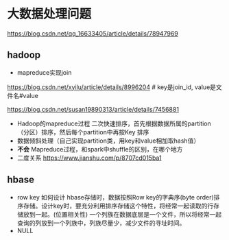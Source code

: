 # 大数据处理问题

https://blog.csdn.net/qq_16633405/article/details/78947969

## hadoop
- mapreduce实现join

https://blog.csdn.net/xyilu/article/details/8996204 # key是join_id, value是文件名#value

https://blog.csdn.net/susan19890313/article/details/7456881

- Hadoop的mapreduce过程
二次快速排序，首先根据数据所属的partition （分区）排序，然后每个partition中再按Key 排序
- 数据倾斜处理（自己实现partition类，用key和value相加取hash值）
- **不会** Mapreduce过程，和spark中shuffle的区别，在哪个地方
- 二度关系 https://www.jianshu.com/p/8707cd015ba1

## hbase
- row key 如何设计
hbase存储时，数据按照Row key的字典序(byte order)排序存储。设计key时，要充分利用排序存储这个特性，将经常一起读取的行存储放到一起。(位置相关性) 
一个列族在数据底层是一个文件，所以将经常一起查询的列放到一个列族中，列族尽量少，减少文件的寻址时间。
- NULL
